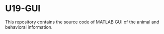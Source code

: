 # U19-GUI

This repository contains the source code of MATLAB GUI of the animal and behavioral information.

